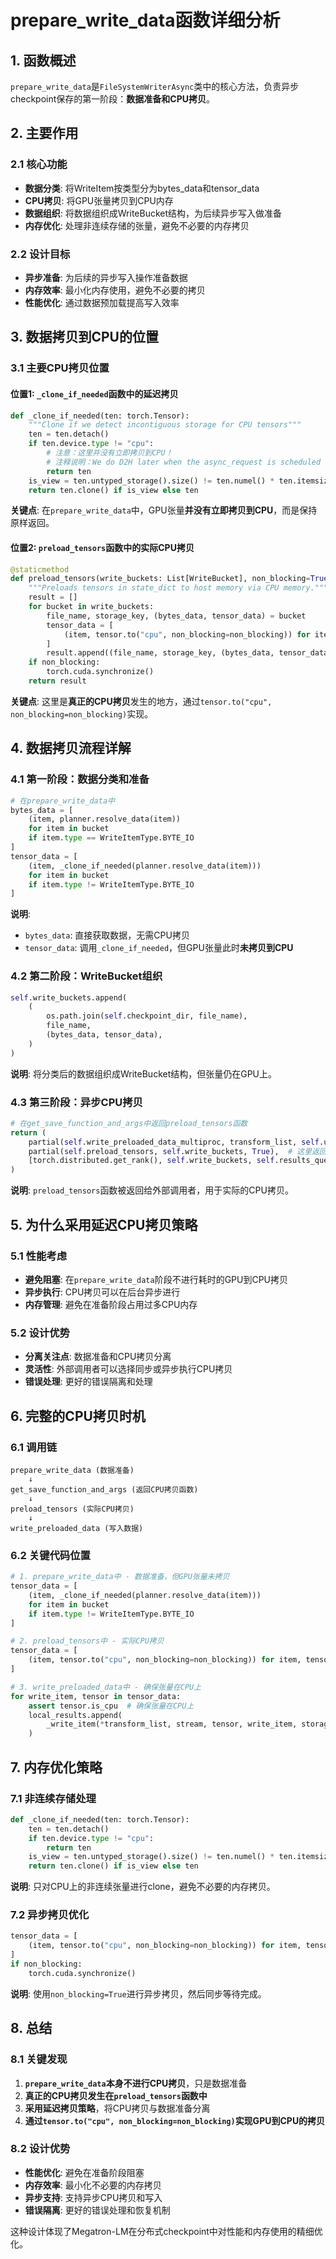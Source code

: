 # prepare_write_data函数详细分析

## 1. 函数概述

`prepare_write_data`是`FileSystemWriterAsync`类中的核心方法，负责异步checkpoint保存的第一阶段：**数据准备和CPU拷贝**。

## 2. 主要作用

### 2.1 核心功能
- **数据分类**: 将WriteItem按类型分为bytes_data和tensor_data
- **CPU拷贝**: 将GPU张量拷贝到CPU内存
- **数据组织**: 将数据组织成WriteBucket结构，为后续异步写入做准备
- **内存优化**: 处理非连续存储的张量，避免不必要的内存拷贝

### 2.2 设计目标
- **异步准备**: 为后续的异步写入操作准备数据
- **内存效率**: 最小化内存使用，避免不必要的拷贝
- **性能优化**: 通过数据预加载提高写入效率

## 3. 数据拷贝到CPU的位置

### 3.1 主要CPU拷贝位置

#### 位置1: `_clone_if_needed`函数中的延迟拷贝
```python
def _clone_if_needed(ten: torch.Tensor):
    """Clone if we detect incontiguous storage for CPU tensors"""
    ten = ten.detach()
    if ten.device.type != "cpu":
        # 注意：这里并没有立即拷贝到CPU！
        # 注释说明：We do D2H later when the async_request is scheduled
        return ten
    is_view = ten.untyped_storage().size() != ten.numel() * ten.itemsize
    return ten.clone() if is_view else ten
```

**关键点**: 在`prepare_write_data`中，GPU张量**并没有立即拷贝到CPU**，而是保持原样返回。

#### 位置2: `preload_tensors`函数中的实际CPU拷贝
```python
@staticmethod
def preload_tensors(write_buckets: List[WriteBucket], non_blocking=True) -> List[WriteBucket]:
    """Preloads tensors in state_dict to host memory via CPU memory."""
    result = []
    for bucket in write_buckets:
        file_name, storage_key, (bytes_data, tensor_data) = bucket
        tensor_data = [
            (item, tensor.to("cpu", non_blocking=non_blocking)) for item, tensor in tensor_data
        ]
        result.append((file_name, storage_key, (bytes_data, tensor_data)))
    if non_blocking:
        torch.cuda.synchronize()
    return result
```

**关键点**: 这里是**真正的CPU拷贝**发生的地方，通过`tensor.to("cpu", non_blocking=non_blocking)`实现。

## 4. 数据拷贝流程详解

### 4.1 第一阶段：数据分类和准备
```python
# 在prepare_write_data中
bytes_data = [
    (item, planner.resolve_data(item))
    for item in bucket
    if item.type == WriteItemType.BYTE_IO
]
tensor_data = [
    (item, _clone_if_needed(planner.resolve_data(item)))
    for item in bucket
    if item.type != WriteItemType.BYTE_IO
]
```

**说明**: 
- `bytes_data`: 直接获取数据，无需CPU拷贝
- `tensor_data`: 调用`_clone_if_needed`，但GPU张量此时**未拷贝到CPU**

### 4.2 第二阶段：WriteBucket组织
```python
self.write_buckets.append(
    (
        os.path.join(self.checkpoint_dir, file_name),
        file_name,
        (bytes_data, tensor_data),
    )
)
```

**说明**: 将分类后的数据组织成WriteBucket结构，但张量仍在GPU上。

### 4.3 第三阶段：异步CPU拷贝
```python
# 在get_save_function_and_args中返回preload_tensors函数
return (
    partial(self.write_preloaded_data_multiproc, transform_list, self.use_msc),
    partial(self.preload_tensors, self.write_buckets, True),  # 这里返回CPU拷贝函数
    [torch.distributed.get_rank(), self.write_buckets, self.results_queue],
)
```

**说明**: `preload_tensors`函数被返回给外部调用者，用于实际的CPU拷贝。

## 5. 为什么采用延迟CPU拷贝策略

### 5.1 性能考虑
- **避免阻塞**: 在`prepare_write_data`阶段不进行耗时的GPU到CPU拷贝
- **异步执行**: CPU拷贝可以在后台异步进行
- **内存管理**: 避免在准备阶段占用过多CPU内存

### 5.2 设计优势
- **分离关注点**: 数据准备和CPU拷贝分离
- **灵活性**: 外部调用者可以选择同步或异步执行CPU拷贝
- **错误处理**: 更好的错误隔离和处理

## 6. 完整的CPU拷贝时机

### 6.1 调用链
```
prepare_write_data (数据准备)
    ↓
get_save_function_and_args (返回CPU拷贝函数)
    ↓
preload_tensors (实际CPU拷贝)
    ↓
write_preloaded_data (写入数据)
```

### 6.2 关键代码位置
```python
# 1. prepare_write_data中 - 数据准备，但GPU张量未拷贝
tensor_data = [
    (item, _clone_if_needed(planner.resolve_data(item)))
    for item in bucket
    if item.type != WriteItemType.BYTE_IO
]

# 2. preload_tensors中 - 实际CPU拷贝
tensor_data = [
    (item, tensor.to("cpu", non_blocking=non_blocking)) for item, tensor in tensor_data
]

# 3. write_preloaded_data中 - 确保张量在CPU上
for write_item, tensor in tensor_data:
    assert tensor.is_cpu  # 确保张量在CPU上
    local_results.append(
        _write_item(*transform_list, stream, tensor, write_item, storage_key, **extra_kwargs)
    )
```

## 7. 内存优化策略

### 7.1 非连续存储处理
```python
def _clone_if_needed(ten: torch.Tensor):
    ten = ten.detach()
    if ten.device.type != "cpu":
        return ten
    is_view = ten.untyped_storage().size() != ten.numel() * ten.itemsize
    return ten.clone() if is_view else ten
```

**说明**: 只对CPU上的非连续张量进行clone，避免不必要的内存拷贝。

### 7.2 异步拷贝优化
```python
tensor_data = [
    (item, tensor.to("cpu", non_blocking=non_blocking)) for item, tensor in tensor_data
]
if non_blocking:
    torch.cuda.synchronize()
```

**说明**: 使用`non_blocking=True`进行异步拷贝，然后同步等待完成。

## 8. 总结

### 8.1 关键发现
1. **`prepare_write_data`本身不进行CPU拷贝**，只是数据准备
2. **真正的CPU拷贝发生在`preload_tensors`函数中**
3. **采用延迟拷贝策略**，将CPU拷贝与数据准备分离
4. **通过`tensor.to("cpu", non_blocking=non_blocking)`实现GPU到CPU的拷贝**

### 8.2 设计优势
- **性能优化**: 避免在准备阶段阻塞
- **内存效率**: 最小化不必要的内存拷贝
- **异步支持**: 支持异步CPU拷贝和写入
- **错误隔离**: 更好的错误处理和恢复机制

这种设计体现了Megatron-LM在分布式checkpoint中对性能和内存使用的精细优化。


